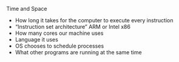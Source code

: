 Time and Space

- How long it takes for the computer to execute every instruction
- “Instruction set architecture” ARM or Intel x86
- How many cores our machine uses
- Language it uses
- OS chooses to schedule processes
- What other programs are running at the same time
